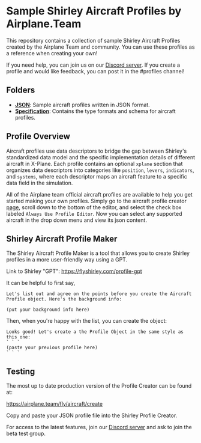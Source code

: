 # Sample Shirley Aircraft Profiles by Airplane.Team

This repository contains a collection of sample Shirley Aircraft Profiles created by the Airplane Team and community. You can use these profiles as a reference when creating your own!

If you need help, you can join us on our [Discord server](https://airplane.team/discord). If you create a profile and would like feedback, you can post it in the #profiles channel!

## Folders

- **[JSON](./json)**: Sample aircraft profiles written in JSON format.
- **[Specification](./specification)**: Contains the type formats and schema for aircraft profiles.

## Profile Overview

Aircraft profiles use data descriptors to bridge the gap between Shirley's standardized data model and the specific implementation details of different aircraft in X-Plane. Each profile contains an optional `xplane` section that organizes data descriptors into categories like `position`, `levers`, `indicators`, and `systems`, where each descriptor maps an aircraft feature to a specific data field in the simulation.

All of the Airplane team official aircraft profiles are available to help you get started making your own profiles. Simply go to the aircraft profile creator [page](https://airplane.team/fly/aircraft/create), scroll down to the bottom of the editor, and select the check box labeled `Always Use Profile Editor`. Now you can select any supported aircraft in the drop down menu and view its json content.

## Shirley Aircraft Profile Maker

The Shirley Aircraft Profile Maker is a tool that allows you to create Shirley profiles in a more user-friendly way using a GPT.

Link to Shirley "GPT":
https://flyshirley.com/profile-gpt

It can be helpful to first say,

```
Let's list out and agree on the points before you create the Aircraft Profile object. Here's the background info:

(put your background info here)
```

Then, when you're happy with the list, you can create the object:

```
Looks good! Let's create a the Profile Object in the same style as this one:
` ` `
(paste your previous profile here)
` ` `
```

## Testing

The most up to date production version of the Profile Creator can be found at:

https://airplane.team/fly/aircraft/create

Copy and paste your JSON profile file into the Shirley Profile Creator.

For access to the latest features, join our [Discord server](https://airplane.team/discord) and ask to join the beta test group.

